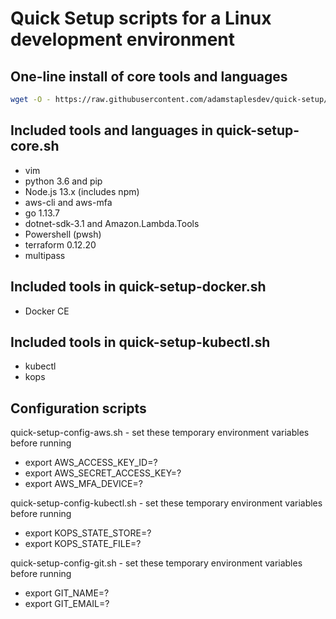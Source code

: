 # Quick Setup scripts for a Linux development environment

## One-line install of core tools and languages

``` bash
wget -O - https://raw.githubusercontent.com/adamstaplesdev/quick-setup/master/quick-setup-core.sh | bash
```

## Included tools and languages in quick-setup-core.sh

- vim
- python 3.6 and pip
- Node.js 13.x (includes npm)
- aws-cli and aws-mfa
- go 1.13.7
- dotnet-sdk-3.1 and Amazon.Lambda.Tools
- Powershell (pwsh)
- terraform 0.12.20
- multipass

## Included tools in quick-setup-docker.sh

- Docker CE

## Included tools in quick-setup-kubectl.sh

- kubectl
- kops

## Configuration scripts

quick-setup-config-aws.sh - set these temporary environment variables before running

- export AWS_ACCESS_KEY_ID=?
- export AWS_SECRET_ACCESS_KEY=?
- export AWS_MFA_DEVICE=?

quick-setup-config-kubectl.sh - set these temporary environment variables before running

- export KOPS_STATE_STORE=?
- export KOPS_STATE_FILE=?

quick-setup-config-git.sh - set these temporary environment variables before running

- export GIT_NAME=?
- export GIT_EMAIL=?
